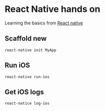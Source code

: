 # React Native hands on
Learning the basics from [React native](https://facebook.github.io/react-native/docs/getting-started.html)

## Scaffold new
```
react-native init MyApp
```

## Run iOS
```
react-native run-ios
```

## Get iOS logs
```
react-natice log-ios
```